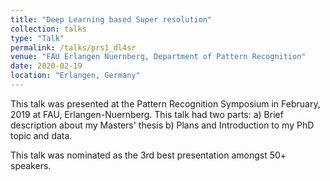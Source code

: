 ```yaml
---
title: "Deep Learning based Super resolution"
collection: talks
type: "Talk"
permalink: /talks/prs1_dl4sr
venue: "FAU Erlangen Nuernberg, Department of Pattern Recognition"
date: 2020-02-19
location: "Erlangen, Germany"
---
```


This talk was presented at the Pattern Recognition Symposium in February, 2019 at FAU, Erlangen-Nuernberg. This talk had two parts:
a) Brief description about my Masters' thesis
b) Plans and Introduction to my PhD topic and data.

This talk was nominated as the 3rd best presentation amongst 50+ speakers.
